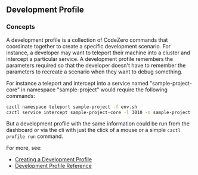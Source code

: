 ## Development Profile

### Concepts

A development profile is a collection of CodeZero commands that coordinate together to create a specific development scenario.
For instance, a developer may want to teleport their machine into a cluster and intercept a particular service.
A development profile remembers the parameters required so that the developer doesn't have to remember the parameters
to recreate a scenario when they want to debug something.

For instance a teleport and intercept into a service named "sample-project-core" in namespace "sample-project" would
require the following commands:

```bash
czctl namespace teleport sample-project -f env.sh
czctl service intercept sample-project-core -l 3010 -n sample-project
```
But a development profile with the same information could be run from the dashboard or via the cli with just the click of
a mouse or a simple `czctl profile run` command.

For more, see:

* [Creating a Development Profile](../guides/development-profiles.md)
* [Development Profile Reference](../reference/development-profile.md)